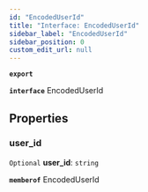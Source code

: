 ```yaml
---
id: "EncodedUserId"
title: "Interface: EncodedUserId"
sidebar_label: "EncodedUserId"
sidebar_position: 0
custom_edit_url: null
---
```


**`export`**

**`interface`** EncodedUserId

## Properties

### user\_id

 `Optional` **user\_id**: `string`

**`memberof`** EncodedUserId
